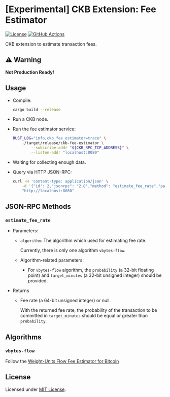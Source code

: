 # [Experimental] CKB Extension: Fee Estimator

[![License]](#license)
[![GitHub Actions]](https://github.com/yangby-cryptape/ckb-extension-fee-estimator/actions)

CKB extension to estimate transaction fees.

[License]: https://img.shields.io/badge/License-MIT-blue.svg
[GitHub Actions]: https://github.com/yangby-cryptape/ckb-extension-fee-estimator/workflows/CI/badge.svg

## :warning: Warning

**Not Production Ready!**

## Usage

- Compile:

  ```bash
  cargo build --release
  ```

- Run a CKB node.

- Run the fee estimator service:

   ```bash
   RUST_LOG="info,ckb_fee_estimator=trace" \
       ./target/release/ckb-fee-estimator \
           --subscribe-addr "${CKB_RPC_TCP_ADDRESS}" \
           --listen-addr "localhost:8080"
   ```

- Waiting for collecting enough data.

- Query via HTTP JSON-RPC:

   ```bash
   curl -H 'content-type: application/json' \
       -d '{"id": 2,"jsonrpc": "2.0","method": "estimate_fee_rate","params": [{"algorithm":"vbytes-flow", "probability":0.90, "target_minutes": 10}]}' \
       "http://localhost:8080"
   ```

## JSON-RPC Methods

### `estimate_fee_rate`

- Parameters:

  - `algorithm`: The algorithm which used for estimating fee rate.

    Currently, there is only one algorithm `vbytes-flow`.

  - Algorithm-related parameters:

    - For `vbytes-flow` algorithm, the `probability` (a 32-bit floating point) and `target_minutes` (a 32-bit unsigned integer) should be provided.

- Returns

  - Fee rate (a 64-bit unsigned integer) or null.

    With the returned fee rate,  the probability of the transaction to be committed in `target_minutes` should be equal or greater than `probability`.

## Algorithms

### `vbytes-flow`

Follow the [Weight-Units Flow Fee Estimator for Bitcoin](https://bitcoiner.live/?tab=info)

## License

Licensed under [MIT License].

[MIT License]: LICENSE
